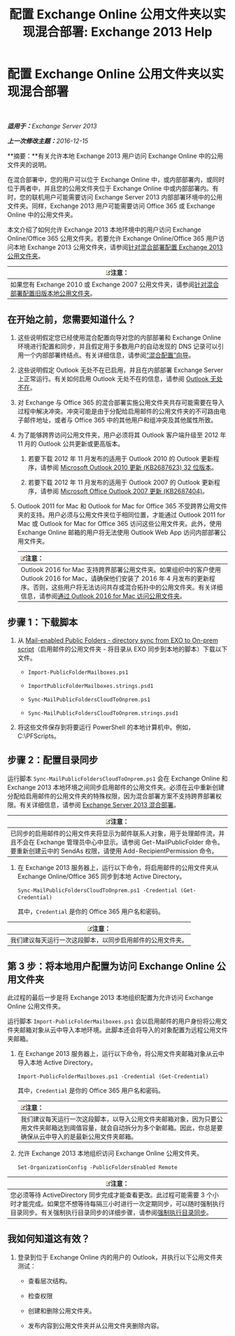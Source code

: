 ﻿---
title: '配置 Exchange Online 公用文件夹以实现混合部署: Exchange 2013 Help'
TOCTitle: 配置 Exchange Online 公用文件夹以实现混合部署
ms:assetid: d979edb3-967b-4431-8beb-0c236bf7f56d
ms:mtpsurl: https://technet.microsoft.com/zh-cn/library/Mt729076(v=EXCHG.150)
ms:contentKeyID: 72768737
ms.date: 01/11/2018
mtps_version: v=EXCHG.150
ms.translationtype: HT
---

# 配置 Exchange Online 公用文件夹以实现混合部署

 

_<strong>适用于：</strong>Exchange Server 2013_

_<strong>上一次修改主题：</strong>2016-12-15_

**摘要：**有关允许本地 Exchange 2013 用户访问 Exchange Online 中的公用文件夹的说明。

在混合部署中，您的用户可以位于 Exchange Online 中，或内部部署内，或同时位于两者中，并且您的公用文件夹位于 Exchange Online 中或内部部署内。有时，您的联机用户可能需要访问 Exchange Server 2013 内部部署环境中的公用文件夹。同样，Exchange 2013 用户可能需要访问 Office 365 或 Exchange Online 中的公用文件夹。

本文介绍了如何允许 Exchange 2013 本地环境中的用户访问 Exchange Online/Office 365 公用文件夹。若要允许 Exchange Online/Office 365 用户访问本地 Exchange 2013 公用文件夹，请参阅[针对混合部署配置 Exchange 2013 公用文件夹](configure-exchange-2013-public-folders-for-a-hybrid-deployment-exchange-2013-help.md)。

<table>
<thead>
<tr class="header">
<th><img src="images/Dn986544.note(EXCHG.150).gif" title="注意" alt="注意" />注意：</th>
</tr>
</thead>
<tbody>
<tr class="odd">
<td>如果您有 Exchange 2010 或 Exchange 2007 公用文件夹，请参阅<a href="configure-legacy-on-premises-public-folders-for-a-hybrid-deployment-exchange-2013-help.md">针对混合部署配置旧版本地公用文件夹</a>。</td>
</tr>
</tbody>
</table>


## 在开始之前，您需要知道什么？

1.  这些说明假定您已经使用混合配置向导对您的内部部署和 Exchange Online 环境进行配置和同步，并且假定用于多数用户的自动发现的 DNS 记录可以引用一个内部部署终结点。有关详细信息，请参阅[“混合配置”向导](hybrid-configuration-wizard-exchange-2013-help.md)。

2.  这些说明假定 Outlook 无处不在已启用，并且在内部部署 Exchange Server 上正常运行。有关如何启用 Outlook 无处不在的信息，请参阅 [Outlook 无处不在](https://technet.microsoft.com/zh-cn/library/bb123741\(v=exchg.150\))。

3.  对 Exchange 与 Office 365 的混合部署实施公用文件夹共存可能需要在导入过程中解决冲突。冲突可能是由于分配给启用邮件的公用文件夹的不可路由电子邮件地址，或者与 Office 365 中的其他用户和组冲突及其他属性所致。

4.  为了能够跨界访问公用文件夹，用户必须将其 Outlook 客户端升级至 2012 年 11 月的 Outlook 公共更新或更高版本。
    
    1.  若要下载 2012 年 11 月发布的适用于 Outlook 2010 的 Outlook 更新程序，请参阅 [Microsoft Outlook 2010 更新 (KB2687623) 32 位版本](https://www.microsoft.com/zh-cn/download/details.aspx?id=35702)。
    
    2.  若要下载 2012 年 11 月发布的适用于 Outlook 2007 的 Outlook 更新程序，请参阅 [Microsoft Office Outlook 2007 更新 (KB2687404)](https://www.microsoft.com/zh-cn/download/details.aspx?id=35718)。

5.  Outlook 2011 for Mac 和 Outlook for Mac for Office 365 不受跨界公用文件夹的支持。用户必须与公用文件夹位于相同位置，才能通过 Outlook 2011 for Mac 或 Outlook for Mac for Office 365 访问这些公用文件夹。此外，使用 Exchange Online 邮箱的用户将无法使用 Outlook Web App 访问内部部署公用文件夹。
    
    <table>
    <thead>
    <tr class="header">
    <th><img src="images/Dn986544.note(EXCHG.150).gif" title="注意" alt="注意" />注意：</th>
    </tr>
    </thead>
    <tbody>
    <tr class="odd">
    <td>Outlook 2016 for Mac 支持跨界部署公用文件夹。如果组织中的客户使用 Outlook 2016 for Mac，请确保他们安装了 2016 年 4 月发布的更新程序。否则，这些用户将无法访问共存或混合拓扑中的公用文件夹。有关详细信息，请参阅<a href="https://technet.microsoft.com/zh-cn/library/mt788631(v=exchg.150)">通过 Outlook 2016 for Mac 访问公用文件夹</a>。</td>
    </tr>
    </tbody>
    </table>


## 步骤 1：下载脚本

1.  从 [Mail-enabled Public Folders - directory sync from EXO to On-prem script](https://go.microsoft.com/fwlink/p/?linkid=797795)（启用邮件的公用文件夹 - 将目录从 EXO 同步到本地的脚本）下载以下文件。
    
      - `Import-PublicFolderMailboxes.ps1`
    
      - `ImportPublicFolderMailboxes.strings.psd1`
    
      - `Sync-MailPublicFoldersCloudToOnprem.ps1`
    
      - `Sync-MailPublicFoldersCloudToOnprem.strings.psd1`

2.  将这些文件保存到将要运行 PowerShell 的本地计算机中。例如，C:\\PFScripts。

## 步骤 2：配置目录同步

运行脚本 `Sync-MailPublicFoldersCloudToOnprem.ps1` 会在 Exchange Online 和 Exchange 2013 本地环境之间同步启用邮件的公用文件夹。必须在云中重新创建分配给启用邮件的公用文件夹的特殊权限，因为混合部署方案不支持跨界部署权限。有关详细信息，请参阅 [Exchange Server 2013 混合部署](exchange-server-hybrid-deployments-exchange-2013-help.md)。

<table>
<thead>
<tr class="header">
<th><img src="images/Dn986544.note(EXCHG.150).gif" title="注意" alt="注意" />注意：</th>
</tr>
</thead>
<tbody>
<tr class="odd">
<td>已同步的启用邮件的公用文件夹将显示为邮件联系人对象，用于处理邮件流，并且不会在 Exchange 管理员中心中显示。请参阅 Get-MailPublicFolder 命令。要重新创建云中的 SendAs 权限，请使用 Add-RecipientPermission 命令。</td>
</tr>
</tbody>
</table>


1.  在 Exchange 2013 服务器上，运行以下命令，将启用邮件的公用文件夹从 Exchange Online/Office 365 同步到本地 Active Directory。
    
        Sync-MailPublicFoldersCloudToOnprem.ps1 -Credential (Get-Credential)
    
    其中，`Credential` 是你的 Office 365 用户名和密码。

<table>
<thead>
<tr class="header">
<th><img src="images/Dn986544.note(EXCHG.150).gif" title="注意" alt="注意" />注意：</th>
</tr>
</thead>
<tbody>
<tr class="odd">
<td>我们建议每天运行一次这段脚本，以同步启用邮件的公用文件夹。</td>
</tr>
</tbody>
</table>


## 第 3 步：将本地用户配置为访问 Exchange Online 公用文件夹

此过程的最后一步是将 Exchange 2013 本地组织配置为允许访问 Exchange Online 公用文件夹。

运行脚本 `Import-PublicFolderMailboxes.ps1` 会以启用邮件的用户身份将公用文件夹邮箱对象从云中导入本地环境。此脚本还会将导入的对象配置为远程公用文件夹邮箱。

1.  在 Exchange 2013 服务器上，运行以下命令，将公用文件夹邮箱对象从云中导入本地 Active Directory。
    
        Import-PublicFolderMailboxes.ps1 -Credential (Get-Credential)
    
    其中，`Credential` 是你的 Office 365 用户名和密码。
    
    <table>
    <thead>
    <tr class="header">
    <th><img src="images/Dn986544.note(EXCHG.150).gif" title="注意" alt="注意" />注意：</th>
    </tr>
    </thead>
    <tbody>
    <tr class="odd">
    <td>我们建议每天运行一次这段脚本，以导入公用文件夹邮箱对象，因为只要公用文件夹邮箱达到阈值容量，就会自动拆分为多个新邮箱。因此，你总是要确保从云中导入的是最新公用文件夹邮箱。</td>
    </tr>
    </tbody>
    </table>


2.  允许 Exchange 2013 本地组织访问 Exchange Online 公用文件夹。
    
        Set-OrganizationConfig -PublicFoldersEnabled Remote

<table>
<thead>
<tr class="header">
<th><img src="images/Dn986544.note(EXCHG.150).gif" title="注意" alt="注意" />注意：</th>
</tr>
</thead>
<tbody>
<tr class="odd">
<td>您必须等待 ActiveDirectory 同步完成才能查看更改。此过程可能需要 3 个小时才能完成。如果您不想等待每隔三小时进行一次定期同步，可以随时强制执行目录同步。有关强制执行目录同步的详细步骤，请参阅<a href="http://technet.microsoft.com/zh-cn/library/jj151771.aspx">强制执行目录同步</a>。</td>
</tr>
</tbody>
</table>


## 我如何知道这有效？

1.  登录到位于 Exchange Online 内的用户的 Outlook，并执行以下公用文件夹测试：
    
      - 查看层次结构。
    
      - 检查权限
    
      - 创建和删除公用文件夹。
    
      - 发布内容到公用文件夹并从公用文件夹删除内容。

